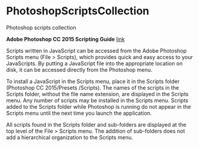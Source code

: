 # PhotoshopScriptsCollection
Photoshop scripts collection

**Adobe Photoshop CC 2015 Scripting Guide**
[link](http://wwwimages.adobe.com/content/dam/Adobe/en/devnet/photoshop/pdfs/photoshop-cc-scripting-guide-2015.pdf)

Scripts written in JavaScript can be accessed from the Adobe Photoshop Scripts menu (File > Scripts), which provides quick and easy access to your JavaScripts. By putting a JavaScript file into the appropriate location on disk, it can be accessed directly from the Photoshop menu.
To install a JavaScript in the Scripts menu, place it in the Scripts folder (Photoshop CC 2015/Presets /Scripts). The names of the scripts in the Scripts folder, without the file name extension, are displayed in the Scripts menu. Any number of scripts may be installed in the Scripts menu.Scripts added to the Scripts folder while Photoshop is running do not appear in the Scripts menu until the next time you launch the application.
All scripts found in the Scripts folder and sub-folders are displayed at the top level of the File > Scripts menu. The addition of sub-folders does not add a hierarchical organization to the Scripts menu.